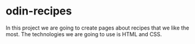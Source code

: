 # odin-recipes

In this project we are going to create pages about recipes that we like the most. The technologies we are going to use is HTML and CSS.
